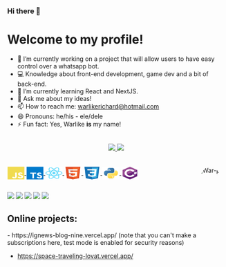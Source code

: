 ### Hi there 👋
<h1>Welcome to my profile!</h1>

- 🔭 I’m currently working on a project that will allow users to have easy control over a whatsapp bot.
- 💻 Knowledge about front-end development, game dev and a bit of back-end.
- 🌱 I’m currently learning React and NextJS.
- 💬 Ask me about my ideas!
- 📫 How to reach me: warlikerichard@hotmail.com
- 😄 Pronouns: he/his - ele/dele
- ⚡ Fun fact: Yes, Warlike <b>is</b> my name!

<br/>

<div align="center">
  <a href="https://github.com/warlikerichard"/>
  <img height="180em" src="https://github-readme-stats.vercel.app/api?username=warlikerichard&show_icons=true&theme=dark&include_all_commits=true&count_private=true&title_color=F3B333&count_private=true"/>
  <img height="180em" src="https://github-readme-stats.vercel.app/api/top-langs/?username=warlikerichard&layout=compact&langs_count=7&theme=dark&title_color=F3B333&count_private=true&exclude_repo=vengeful-soul-prototype-game"/>
</div>

<br/>

<div style="display: inline_block;"><br>
  <img align="center" alt="War-Js" height="30" width="40" src="https://raw.githubusercontent.com/devicons/devicon/master/icons/javascript/javascript-plain.svg">
  <img align="center" alt="War-Ts" height="30" width="40" src="https://raw.githubusercontent.com/devicons/devicon/master/icons/typescript/typescript-plain.svg">
  <img align="center" alt="War-React" height="30" width="40" src="https://raw.githubusercontent.com/devicons/devicon/master/icons/react/react-original.svg">
  <img align="center" alt="War-HTML" height="30" width="40" src="https://raw.githubusercontent.com/devicons/devicon/master/icons/html5/html5-original.svg">
  <img align="center" alt="War-CSS" height="30" width="40" src="https://raw.githubusercontent.com/devicons/devicon/master/icons/css3/css3-original.svg">
  <img align="center" alt="War-Python" height="30" width="40" src="https://raw.githubusercontent.com/devicons/devicon/master/icons/python/python-original.svg">
  <img align="center" alt="War-Csharp" height="30" width="40" src="https://raw.githubusercontent.com/devicons/devicon/master/icons/csharp/csharp-original.svg">
  <img align="right" alt="War-pic" height="150" style="border-radius:50%;" src="https://pps.whatsapp.net/v/t61.24694-24/260122100_1429479604151382_609117728432427546_n.jpg?ccb=11-4&oh=82e7c50c255c0bc903e35a20b53371db&oe=628137C8">
</div>

##

<div>
  <a href="https://www.instagram.com/w4rl1k3_/" target="_blank"><img src="https://img.shields.io/badge/-Instagram-%23E4405F?style=for-the-badge&logo=instagram&logoColor=white" target="_blank"></a>
  <a href = "mailto:warkillerdss@gmail.com"><img src="https://img.shields.io/badge/-Gmail-%23333?style=for-the-badge&logo=gmail&logoColor=white" target="_blank"></a>
  <a href="mailto:warlikerichard@hotmail.com" target="_blank"><img src="https://img.shields.io/badge/Microsoft_Outlook-0078D4?style=for-the-badge&logo=microsoft-outlook&logoColor=white" target="_blank"></a> 
  <a href="https://www.linkedin.com/in/warlike-richard-da-silva-soares-867178225/" target="_blank"><img src="https://img.shields.io/badge/-LinkedIn-%230077B5?style=for-the-badge&logo=linkedin&logoColor=white" target="_blank"></a>
  <a href="https://discordapp.com/users/Warlike#0715" target="_blank"><img src="https://img.shields.io/badge/Discord-7289DA?style=for-the-badge&logo=discord&logoColor=white" target="_blank"></a> 
</div>

<h2>Online projects:</h2>
  - https://ignews-blog-nine.vercel.app/ (note that you can't make a subscriptions here, test mode is enabled for security reasons)
  
  - https://space-traveling-lovat.vercel.app/
